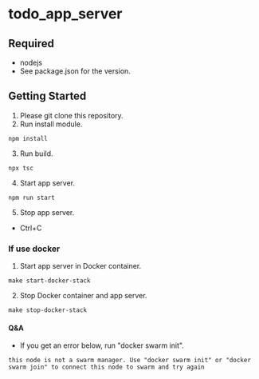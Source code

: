 # todo_app_server

## Required

* nodejs
* See package.json for the version.

## Getting Started

1. Please git clone this repository.
2. Run install module.
  ```
  npm install
  ```
3. Run build.
  ```
  npx tsc
  ```
4. Start app server.
  ```
  npm run start
  ```
5. Stop app server.
  * Ctrl+C

### If use docker

1. Start app server in Docker container.
  ```
  make start-docker-stack
  ```
2. Stop Docker container and app server.
  ```
  make stop-docker-stack
  ```

#### Q&A

* If you get an error below, run "docker swarm init".
```
this node is not a swarm manager. Use "docker swarm init" or "docker swarm join" to connect this node to swarm and try again
```
